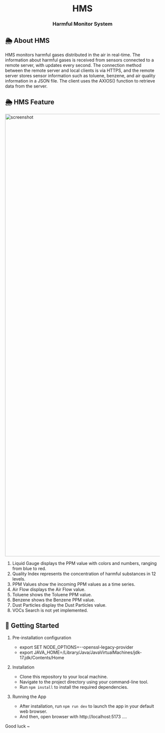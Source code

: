 <h1 align="center">HMS</h1>

### <p align="center">Harmful Monitor System</p>


## 🌦️ About HMS

HMS monitors harmful gases distributed in the air in real-time. The information about harmful gases is received from sensors connected to a remote server, with updates every second. The connection method between the remote server and local clients is via HTTPS, and the remote server stores sensor information such as toluene, benzene, and air quality information in a JSON file. The client uses the AXIOS() function to retrieve data from the server.

## 🌦️ HMS Feature


<img width="1440" alt="screenshot" src="https://github.com/user-attachments/assets/8c8d2905-9c01-47cb-afb1-c6c4afcdf510">


1. Liquid Gauge displays the PPM value with colors and numbers, ranging from blue to red.
2. Quality Index represents the concentration of harmful substances in 12 levels.
3. PPM Values show the incoming PPM values as a time series.
4. Air Flow displays the Air Flow value.
5. Toluene shows the Toluene PPM value.
6. Benzene shows the Benzene PPM value.
7. Dust Particles display the Dust Particles value.
8. VOCs Search is not yet implemented.


## 🚀 Getting Started

1. Pre-installation configuration 
   - export SET NODE_OPTIONS=--openssl-legacy-provider
   - export JAVA_HOME=/Library/Java/JavaVirtualMachines/jdk-17.jdk/Contents/Home

2. Installation
   - Clone this repository to your local machine.
   - Navigate to the project directory using your command-line tool.
   - Run `npm install` to install the required dependencies.

3. Running the App
   - After installation, run `npm run dev` to launch the app in your default web browser.
   - And then, open browser with http://localhost:5173 ....

Good luck ~
